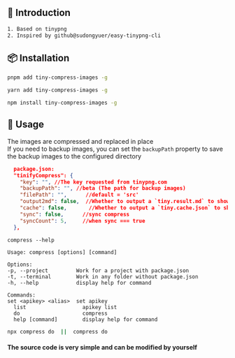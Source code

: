 ## 📖 Introduction

```bash
1. Based on tinypng
2. Inspired by github@sudongyuer/easy-tinypng-cli
```


## 📦 Installation


```bash
pnpm add tiny-compress-images -g

yarn add tiny-compress-images -g

npm install tiny-compress-images -g
```


## 🦄 Usage
The images are compressed and replaced in place  
If you need to backup images, you can set the `backupPath` property to save the backup images to the configured directory

```json
  package.json:
  "tinifyCompress": {
    "key": "", //The key requested from tinypng.com
    "backupPath": "", //beta (The path for backup images) 
    "filePath": "",      //default = 'src'
    "output2md": false,  //Whether to output a `tiny.result.md` to show the compression result
    "cache": false,       //Whether to output a `tiny.cache.json` to show the compression result
    "sync": false,      //sync compress
    "syncCount": 5,     //when sync === true
  },
```

```shell
compress --help

Usage: compress [options] [command]

Options:
-p, --project         Work for a project with package.json
-t, --terminal        Work in any folder without package.json
-h, --help            display help for command

Commands:
set <apikey> <alias>  set apikey
  list                  apikey list
  do                    compress
  help [command]        display help for command
```

```bash
npx compress do  ||  compress do
```

#### The source code is very simple and can be modified by yourself



